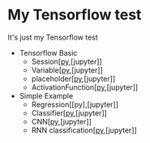 # My Tensorflow test
It's just my Tensorflow test

* Tensorflow Basic  
  * Session[[py](https://github.com/pkwin927/MyTensorflowTest/blob/master/Tensorflow/Session.py),[jupyter]]
  * Variable[[py](https://github.com/pkwin927/MyTensorflowTest/blob/master/Tensorflow/Variable.py),[jupyter]]
  * placeholder[[py](https://github.com/pkwin927/MyTensorflowTest/blob/master/Tensorflow/placeholder.py),[jupyter]]
  * ActivationFunction[[py](https://github.com/pkwin927/MyTensorflowTest/blob/master/Tensorflow/ActivationFunction.py),[jupyter]]
* Simple Example
  * Regression[[py],[jupyter]]
  * Classifier[[py](https://github.com/pkwin927/MyTensorflowTest/blob/master/Tensorflow/Classifier.py),[jupyter]]
  * CNN[[py](https://github.com/pkwin927/MyTensorflowTest/blob/master/Tensorflow/CNN.py),[jupyter]]
  * RNN classification[[py](https://github.com/pkwin927/MyTensorflowTest/blob/master/Tensorflow/RNN_classification.py),[jupyter]]



